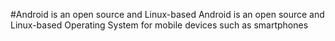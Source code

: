 #Android is an open source and Linux-based
Android is an open source and Linux-based
Operating System for mobile devices
such as smartphones
